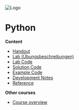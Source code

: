 ![Logo](https://www.iten-engineering.ch/logo.png)

# Python

**Content**
- [Handout](handout)
- [Lab (Übungsbeschreibungen)](doc/lab.md) 
- [Lab Code](lab)
- [Solution Code](solution)
- [Example Code](example)
- [Development Notes](doc/dev.md)
- [Reference](doc/refs.md)

**Other courses**
- <a href="https://www.iten-engineering.ch/course.php" target="_blank">Course overview</a>
